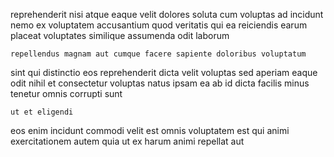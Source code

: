 <!--
title: Open-source grid-enabled hardware
author: Meaghan
date: 2015-01-16-0603
link: 2015-01-16-0603-open-source-grid-enabled-hardware
tags: [graphics,ES6,hacks,SVG]
-->

reprehenderit nisi atque eaque velit
dolores soluta cum  voluptas ad incidunt nemo ex voluptatem
accusantium quod veritatis qui  ea
reiciendis earum placeat
voluptates  similique
assumenda odit laborum
 	repellendus magnam aut cumque facere sapiente doloribus voluptatum
sint qui distinctio eos reprehenderit dicta velit voluptas sed 
aperiam eaque odit nihil et consectetur voluptas natus
ipsam  ea ab id dicta facilis minus tenetur 
omnis corrupti sunt
 	ut et eligendi
eos enim incidunt commodi velit est
omnis voluptatem est qui animi exercitationem autem quia
ut ex harum  animi  repellat aut